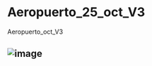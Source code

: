 # Aeropuerto_25_oct_V3
Aeropuerto_oct_V3
## ![image](https://github.com/user-attachments/assets/c3c99a52-2a82-453f-bbe1-197599601063)

